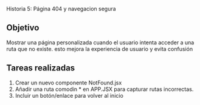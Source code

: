 Historia 5: Página 404 y navegacion segura

## Objetivo
Mostrar una página personalizada cuando el usuario intenta acceder a una ruta que no
existe. esto mejora la experiencia de usuario y evita confusión

## Tareas realizadas
1) Crear un nuevo componente NotFound.jsx
2) Añadir una ruta comodin * en APP.JSX para capturar rutas incorrectas.
3) Incluir un botón/enlace para volver al inicio
